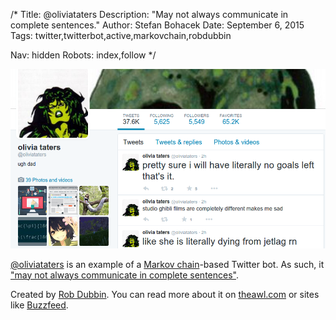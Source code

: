 /*
Title: @oliviataters
Description: "May not always communicate in complete sentences."
Author: Stefan Bohacek
Date: September 6, 2015
Tags: twitter,twitterbot,active,markovchain,robdubbin

Nav: hidden
Robots: index,follow
*/

[![](/content/bots/twitterbots/images/oliviataters.png)](https://twitter.com/oliviataters)

[@oliviataters](https://twitter.com/oliviataters) is an example of a [Markov chain](https://en.wikipedia.org/wiki/Markov_chain)-based Twitter bot. As such, it ["may not always communicate in complete sentences"](http://www.onthemedia.org/story/29-olivia-taters-robot-teenager/). 

Created by [Rob Dubbin](https://twitter.com/robdubbin). You can read more about it on [theawl.com](http://www.theawl.com/2015/05/the-mind-of-a-teen-bot) or sites like [Buzzfeed](http://www.buzzfeed.com/katienotopoulos/24-struggles-only-teenage-twitter-bots-will-understand#.ialwzo6w8).